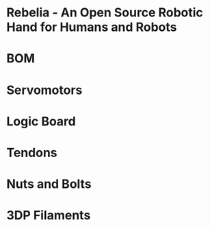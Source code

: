 Rebelia - An Open Source Robotic Hand for Humans and Robots
===========================================================

BOM
===

Servomotors
===========

Logic Board
===========

Tendons
=======

Nuts and Bolts
==============

3DP Filaments
=============
